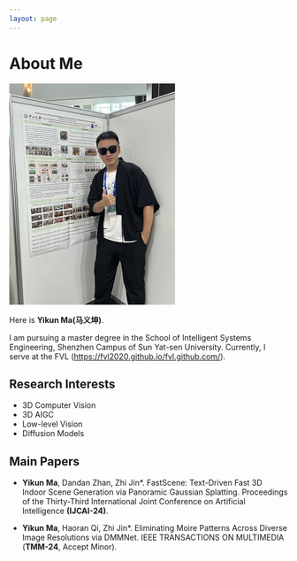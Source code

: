 ```yaml
---
layout: page
---
```


# About Me

<img src="yikun1.jpg" class="floatpic" width="300" height="400">

Here is **Yikun Ma(马义坤)**.

  I am pursuing a master degree in the School of Intelligent Systems Engineering, Shenzhen Campus of Sun Yat-sen University. 
  Currently, I serve at the FVL (https://fvl2020.github.io/fvl.github.com/).

## Research Interests

- 3D Computer Vision
- 3D AIGC
- Low-level Vision
- Diffusion Models

## Main Papers

- **Yikun Ma**, Dandan Zhan, Zhi Jin*. 
  FastScene: Text-Driven Fast 3D Indoor Scene Generation via Panoramic Gaussian Splatting.
  Proceedings of the Thirty-Third International Joint Conference on Artificial Intelligence **(IJCAI-24)**.


- **Yikun Ma**, Haoran Qi, Zhi Jin*.
  Eliminating Moire Patterns Across Diverse Image Resolutions via DMMNet.
  IEEE TRANSACTIONS ON MULTIMEDIA (**TMM-24**, Accept Minor).


